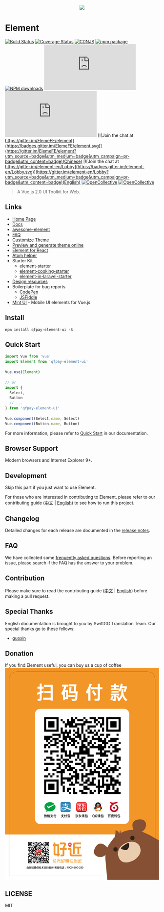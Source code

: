 <p align="center">
  <img src="https://cdn.rawgit.com/ElemeFE/element/dev/element_logo.svg">
</p>

# Element

[![Build Status](https://travis-ci.org/ElemeFE/element.svg?branch=master)](https://travis-ci.org/ElemeFE/element)
[![Coverage Status](https://coveralls.io/repos/github/ElemeFE/element/badge.svg?branch=master)](https://coveralls.io/github/ElemeFE/element?branch=master)
[![CDNJS](https://img.shields.io/cdnjs/v/qfpay-element-ui.svg)](https://cdnjs.com/libraries/qfpay-element-ui)
[![npm package](https://img.shields.io/npm/v/qfpay-element-ui.svg)](https://www.npmjs.org/package/qfpay-element-ui)
[![NPM downloads](http://img.shields.io/npm/dm/qfpay-element-ui.svg)](https://npmjs.org/package/qfpay-element-ui)
![JS gzip size](http://img.badgesize.io/https://unpkg.com/qfpay-element-ui/lib/index.js?compression=gzip&label=gzip%20size:%20JS)
![CSS gzip size](http://img.badgesize.io/https://unpkg.com/qfpay-element-ui/lib/theme-default/index.css?compression=gzip&label=gzip%20size:%20CSS)
[![Join the chat at https://gitter.im/ElemeFE/element](https://badges.gitter.im/ElemeFE/element.svg)](https://gitter.im/ElemeFE/element?utm_source=badge&utm_medium=badge&utm_campaign=pr-badge&utm_content=badge)(Chinese)
[![Join the chat at https://gitter.im/element-en/Lobby](https://badges.gitter.im/element-en/Lobby.svg)](https://gitter.im/element-en/Lobby?utm_source=badge&utm_medium=badge&utm_campaign=pr-badge&utm_content=badge)(English)
[![OpenCollective](https://opencollective.com/element/backers/badge.svg)](#backers) 
[![OpenCollective](https://opencollective.com/element/sponsors/badge.svg)](#sponsors)

> A Vue.js 2.0 UI Toolkit for Web.

<!--<a target='_blank' rel='nofollow' href='https://app.codesponsor.io/link/bD3dKbdDE2F7Ky9LUN1kjTFK/ElemeFE/element'>-->
  <!--<img alt='Sponsor' width='888' height='68' src='https://app.codesponsor.io/embed/bD3dKbdDE2F7Ky9LUN1kjTFK/ElemeFE/element.svg' />-->
<!--</a >-->

## Links
- [Home Page](http://element.eleme.io/)
- [Docs](http://element.eleme.io/#/component)
- [awesome-element](https://github.com/ElementUI/awesome-element)
- [FAQ](./FAQ.md)
- [Customize Theme](http://element.eleme.io/#/en-US/component/custom-theme)
- [Preview and generate theme online](https://elementui.github.io/theme-preview)
- [Element for React](https://github.com/eleme/element-react)
- [Atom helper](https://github.com/ElemeFE/element-helper)
- Starter Kit
  - [element-starter](https://github.com/ElementUI/element-starter)
  - [element-cooking-starter](https://github.com/ElementUI/element-cooking-starter)
  - [element-in-laravel-starter](https://github.com/ElementUI/element-in-laravel-starter)
- [Design resources](https://github.com/ElementUI/Resources)
- Boilerplate for bug reports
  - [CodePen](https://codepen.io/anon/pen/ozYpNA)
  - [JSFiddle](https://jsfiddle.net/gmve9d3p/)
- [Mint UI](https://github.com/ElemeFE/mint-ui) - Mobile UI elements for Vue.js

## Install
```shell
npm install qfpay-element-ui -S
```

## Quick Start
``` javascript
import Vue from 'vue'
import Element from 'qfpay-element-ui'

Vue.use(Element)

// or
import {
  Select,
  Button
  // ...
} from 'qfpay-element-ui'

Vue.component(Select.name, Select)
Vue.component(Button.name, Button)
```
For more information, please refer to [Quick Start](http://element.eleme.io/#/en-US/component/quickstart) in our documentation.

## Browser Support
Modern browsers and Internet Explorer 9+.

## Development
Skip this part if you just want to use Element.

For those who are interested in contributing to Element, please refer to our contributing guide ([中文](https://github.com/ElemeFE/element/blob/master/.github/CONTRIBUTING.zh-CN.md) | [English](https://github.com/ElemeFE/element/blob/master/.github/CONTRIBUTING.en-US.md)) to see how to run this project.

## Changelog
Detailed changes for each release are documented in the [release notes](https://github.com/ElemeFE/element/releases).

## FAQ
We have collected some [frequently asked questions](https://github.com/ElemeFE/element/blob/master/FAQ.md). Before reporting an issue, please search if the FAQ has the answer to your problem.

## Contribution
Please make sure to read the contributing guide ([中文](https://github.com/ElemeFE/element/blob/master/.github/CONTRIBUTING.zh-CN.md) | [English](https://github.com/ElemeFE/element/blob/master/.github/CONTRIBUTING.en-US.md)) before making a pull request.

## Special Thanks
English documentation is brought to you by SwiftGG Translation Team. Our special thanks go to these fellows:
- [guoxin](https://github.com/guo-xin)

## Donation
If you find Element useful, you can buy us a cup of coffee
<img width="650" src="pay.png" alt="pay">

## LICENSE
MIT
